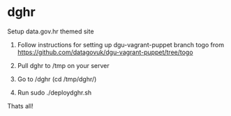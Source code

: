 # dghr

Setup data.gov.hr themed site

1. Follow instructions for setting up dgu-vagrant-puppet branch togo
from https://github.com/datagovuk/dgu-vagrant-puppet/tree/togo

2. Pull dghr to /tmp on your server

3. Go to /dghr (cd /tmp/dghr/)

4. Run sudo ./deploydghr.sh

Thats all!

